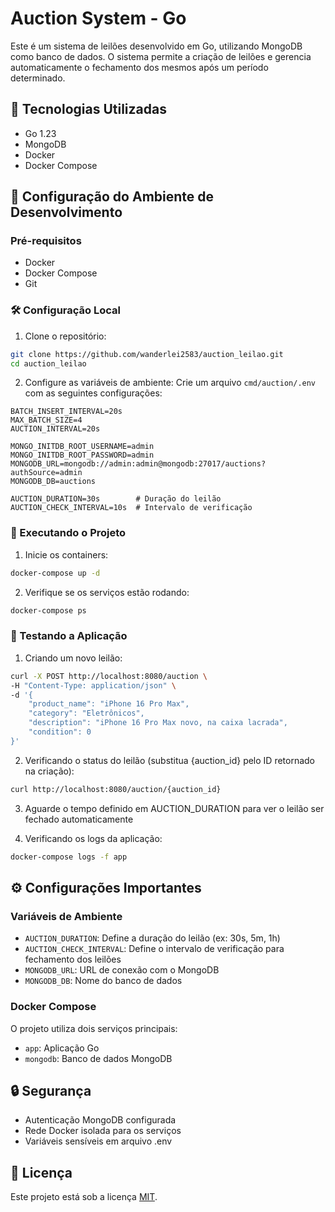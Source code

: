# Auction System - Go

Este é um sistema de leilões desenvolvido em Go, utilizando MongoDB como banco de dados. O sistema permite a criação de leilões e gerencia automaticamente o fechamento dos mesmos após um período determinado.

## 🚀 Tecnologias Utilizadas

- Go 1.23
- MongoDB
- Docker
- Docker Compose

## 🔧 Configuração do Ambiente de Desenvolvimento

### Pré-requisitos

- Docker
- Docker Compose
- Git

### 🛠️ Configuração Local

1. Clone o repositório:
```bash
git clone https://github.com/wanderlei2583/auction_leilao.git
cd auction_leilao
```

2. Configure as variáveis de ambiente:
Crie um arquivo `cmd/auction/.env` com as seguintes configurações:
```env
BATCH_INSERT_INTERVAL=20s
MAX_BATCH_SIZE=4
AUCTION_INTERVAL=20s

MONGO_INITDB_ROOT_USERNAME=admin
MONGO_INITDB_ROOT_PASSWORD=admin
MONGODB_URL=mongodb://admin:admin@mongodb:27017/auctions?authSource=admin
MONGODB_DB=auctions

AUCTION_DURATION=30s        # Duração do leilão
AUCTION_CHECK_INTERVAL=10s  # Intervalo de verificação
```

### 🚀 Executando o Projeto

1. Inicie os containers:
```bash
docker-compose up -d
```

2. Verifique se os serviços estão rodando:
```bash
docker-compose ps
```

### 📝 Testando a Aplicação

1. Criando um novo leilão:
```bash
curl -X POST http://localhost:8080/auction \
-H "Content-Type: application/json" \
-d '{
    "product_name": "iPhone 16 Pro Max",
    "category": "Eletrônicos",
    "description": "iPhone 16 Pro Max novo, na caixa lacrada",
    "condition": 0
}'
```

2. Verificando o status do leilão (substitua {auction_id} pelo ID retornado na criação):
```bash
curl http://localhost:8080/auction/{auction_id}
```

3. Aguarde o tempo definido em AUCTION_DURATION para ver o leilão ser fechado automaticamente

4. Verificando os logs da aplicação:
```bash
docker-compose logs -f app
```

## ⚙️ Configurações Importantes

### Variáveis de Ambiente

- `AUCTION_DURATION`: Define a duração do leilão (ex: 30s, 5m, 1h)
- `AUCTION_CHECK_INTERVAL`: Define o intervalo de verificação para fechamento dos leilões
- `MONGODB_URL`: URL de conexão com o MongoDB
- `MONGODB_DB`: Nome do banco de dados

### Docker Compose

O projeto utiliza dois serviços principais:
- `app`: Aplicação Go
- `mongodb`: Banco de dados MongoDB

## 🔒 Segurança

- Autenticação MongoDB configurada
- Rede Docker isolada para os serviços
- Variáveis sensíveis em arquivo .env

## 📝 Licença

Este projeto está sob a licença [MIT](LICENSE).

